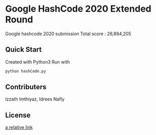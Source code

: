 # Google HashCode 2020 Extended Round

Google hashcode 2020 submission Total score : 26,884,205

## Quick Start

Created with Python3 Run with

```python
python hashCode.py
```

## Contributers
Izzath Imthiyaz, 
Idrees Nafly
## License
[a relative link](LICENSE.md)
